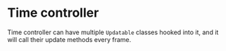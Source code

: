 # Time controller #

Time controller can have multiple `Updatable` classes hooked into it, and it will call their update methods every frame.